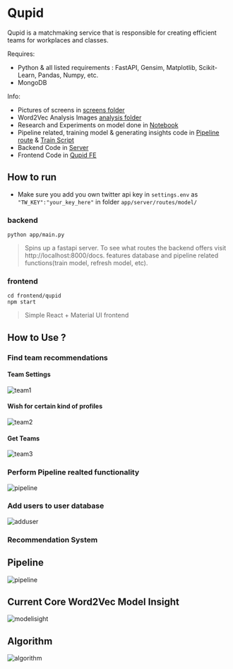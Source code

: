 # Qupid
Qupid is a matchmaking service that is responsible for creating efficient teams for workplaces and classes.

Requires:

- Python & all listed requirements : FastAPI, Gensim, Matplotlib, Scikit-Learn, Pandas, Numpy, etc.
- MongoDB

Info:

- Pictures of screens in [screens folder](screens)
- Word2Vec Analysis Images [analysis folder](analysis)
- Research and Experiments on model done in [Notebook](Data&Word2Vec.ipynb)
- Pipeline related, training model & generating insights code in [Pipeline route](app/server/routes/pipeline.py) & [Train Script](app/server/routes/model/train.py)
- Backend Code in [Server](app/server)
- Frontend Code in [Qupid FE](frontend/qupid)
## How to run

- Make sure you add you own twitter api key in `settings.env` as `"TW_KEY":"your_key_here"` in folder `app/server/routes/model/` 

### backend

```
python app/main.py
```
> Spins up a fastapi server. To see what routes the backend offers visit http://localhost:8000/docs. features database and pipeline related functions(train model, refresh model, etc). 

### frontend

```
cd frontend/qupid
npm start
```
> Simple React + Material UI frontend 

## How to Use ? 

### Find team recommendations

#### Team Settings 

![team1](screens/recommend1.png)

#### Wish for certain kind of profiles

![team2](screens/recommend2.png)

#### Get Teams

![team3](screens/teams.png)

### Perform Pipeline realted functionality

![pipeline](screens/pipelinesettings.png)

### Add users to user database

![adduser](screens/addusersdb.png)

### Recommendation System

## Pipeline 

![pipeline](AOBDDataPipelineModel.png)

## Current Core Word2Vec Model Insight

![modelisight](currentmodelinsight.png)

## Algorithm

![algorithm](AOBDAlgorithm.png)
